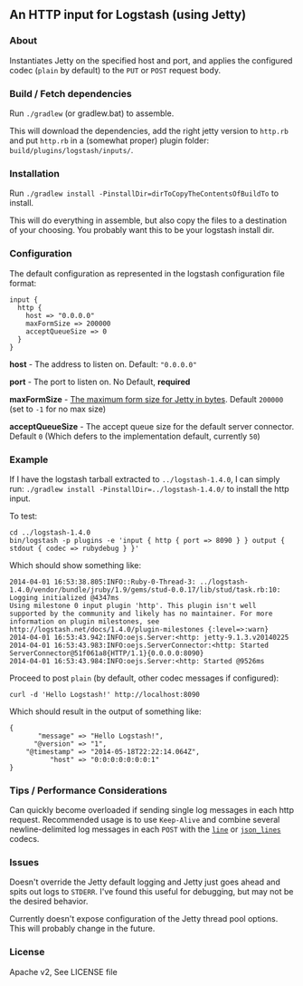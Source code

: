 ## An HTTP input for Logstash (using Jetty)

### About

Instantiates Jetty on the specified host and port, and applies the configured
codec (`plain` by default) to the `PUT` or `POST` request body.

### Build / Fetch dependencies

Run `./gradlew` (or gradlew.bat) to assemble.

This will download the dependencies, add the right jetty version to `http.rb`
and put `http.rb` in a (somewhat proper) plugin folder:
`build/plugins/logstash/inputs/`.

### Installation

Run `./gradlew install -PinstallDir=dirToCopyTheContentsOfBuildTo` to install.

This will do everything in assemble, but also copy the files to a destination
of your choosing.  You probably want this to be your logstash install dir.

### Configuration

The default configuration as represented in the logstash configuration file
format:

    input {
      http {
        host => "0.0.0.0"
        maxFormSize => 200000
        acceptQueueSize => 0
      }
    }

**host** - The address to listen on.  Default: `"0.0.0.0"`

**port** - The port to listen on.  No Default, **required**

**maxFormSize** - [The maximum form size for Jetty in bytes](http://www.eclipse.org/jetty/documentation/current/setting-form-size.html).
Default `200000` (set to `-1` for no max size)

**acceptQueueSize** - The accept queue size for the default server connector.
Default `0` (Which defers to the implementation default, currently `50`)

### Example

If I have the logstash tarball extracted to `../logstash-1.4.0`, I can simply
run: `./gradlew install -PinstallDir=../logstash-1.4.0/` to install the http
input.

To test:

    cd ../logstash-1.4.0
    bin/logstash -p plugins -e 'input { http { port => 8090 } } output { stdout { codec => rubydebug } }'

Which should show something like:

    2014-04-01 16:53:38.805:INFO::Ruby-0-Thread-3: ../logstash-1.4.0/vendor/bundle/jruby/1.9/gems/stud-0.0.17/lib/stud/task.rb:10: Logging initialized @4347ms
    Using milestone 0 input plugin 'http'. This plugin isn't well supported by the community and likely has no maintainer. For more information on plugin milestones, see http://logstash.net/docs/1.4.0/plugin-milestones {:level=>:warn}
    2014-04-01 16:53:43.942:INFO:oejs.Server:<http: jetty-9.1.3.v20140225
    2014-04-01 16:53:43.983:INFO:oejs.ServerConnector:<http: Started ServerConnector@51f061a8{HTTP/1.1}{0.0.0.0:8090}
    2014-04-01 16:53:43.984:INFO:oejs.Server:<http: Started @9526ms

Proceed to post `plain` (by default, other codec messages if configured):

    curl -d 'Hello Logstash!' http://localhost:8090

Which should result in the output of something like:

    {
           "message" => "Hello Logstash!",
          "@version" => "1",
        "@timestamp" => "2014-05-18T22:22:14.064Z",
              "host" => "0:0:0:0:0:0:0:1"
    }

### Tips / Performance Considerations

Can quickly become overloaded if sending single log messages in each http
request.  Recommended usage is to use `Keep-Alive` and combine several
newline-delimited log messages in each `POST` with the
[`line`](http://logstash.net/docs/1.4.1/codecs/line) or
[`json_lines`](http://logstash.net/docs/1.4.1/codecs/json_lines) codecs.

### Issues

Doesn't override the Jetty default logging and Jetty just goes ahead and spits
out logs to `STDERR`.  I've found this useful for debugging, but may not be the
desired behavior.

Currently doesn't expose configuration of the Jetty thread pool options.  This
will probably change in the future.

### License

Apache v2, See LICENSE file

